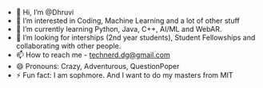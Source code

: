 - 👋 Hi, I’m @Dhruvi
- 👀 I’m interested in Coding, Machine Learning and a lot of other stuff
- 🌱 I’m currently learning Python, Java, C++, AI/ML and WebAR.
- 💞️ I’m looking for interships (2nd year students), Student Fellowships and collaborating with other people.
- 📫 How to reach me - technerd.dg@gmail.com
- 😄 Pronouns: Crazy, Adventurous, QuestionPoper
- ⚡ Fun fact: I am sophmore. And I want to do my masters from MIT

<!---
DG-Dhruvi/DG-Dhruvi is a ✨ special ✨ repository because its `README.md` (this file) appears on your GitHub profile.
You can click the Preview link to take a look at your changes.
--->
